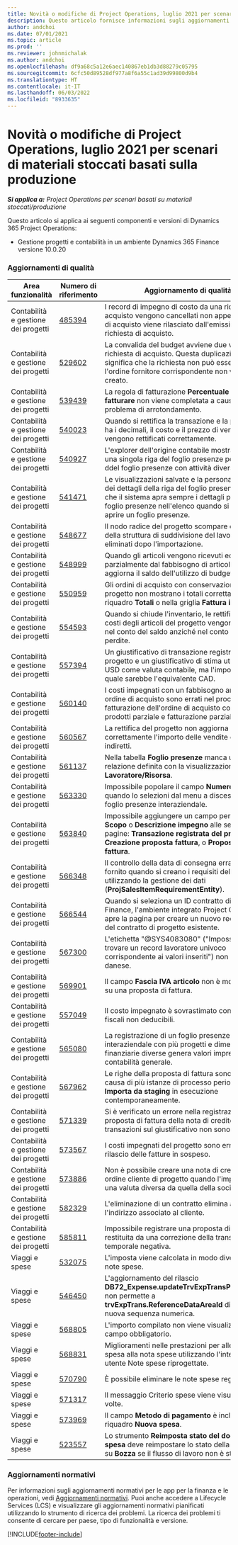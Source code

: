 ```yaml
---
title: Novità o modifiche di Project Operations, luglio 2021 per scenari di materiali stoccati basati sulla produzione
description: Questo articolo fornisce informazioni sugli aggiornamenti di qualità disponibili nella versione di luglio 2021 di Project Operations per scenari di materiali stoccati basati sulla produzione.
author: andchoi
ms.date: 07/01/2021
ms.topic: article
ms.prod: ''
ms.reviewer: johnmichalak
ms.author: andchoi
ms.openlocfilehash: df9a68c5a12e6aec140867eb1db3d88279c05795
ms.sourcegitcommit: 6cfc50d89528df977a8f6a55c1ad39d99800d9b4
ms.translationtype: HT
ms.contentlocale: it-IT
ms.lasthandoff: 06/03/2022
ms.locfileid: "8933635"
---
```

# <a name="whats-new-or-changed-in-project-operations-july-2021-for-stockedproduction-based-scenarios"></a>Novità o modifiche di Project Operations, luglio 2021 per scenari di materiali stoccati basati sulla produzione

_**Si applica a:** Project Operations per scenari basati su materiali stoccati/produzione_

Questo articolo si applica ai seguenti componenti e versioni di Dynamics 365 Project Operations:

- Gestione progetti e contabilità in un ambiente Dynamics 365 Finance versione 10.0.20
 
### <a name="quality-updates"></a>Aggiornamenti di qualità
                                                                                                                                                                                  
| Area funzionalità                      | Numero di riferimento| Aggiornamento di qualità                                                                                                                                                                          |
|-----------------------------------|--------|---------------------------------------------------------------------------------------------------------------------------------------------------------------------------------|
| Contabilità e gestione dei progetti | [485394](https://fix.lcs.dynamics.com/Issue/Details/?bugId=485394) | I record di impegno di costo da una richiesta di acquisto vengono cancellati non appena l'ordine di acquisto viene rilasciato dall'emissione della richiesta di acquisto.                                                                           |
| Contabilità e gestione dei progetti | [529602](https://fix.lcs.dynamics.com/Issue/Details/?bugId=529602) | La convalida del budget avviene due volte su una richiesta di acquisto. Questa duplicazione significa che la richiesta non può essere chiusa e l'ordine fornitore corrispondente non viene creato.                                                                                                                        |
| Contabilità e gestione dei progetti | [539439](https://fix.lcs.dynamics.com/Issue/Details/?bugId=539439) | La regola di fatturazione **Percentuale da fatturare** non viene completata a causa di un problema di arrotondamento.                                                                              |
| Contabilità e gestione dei progetti | [540023](https://fix.lcs.dynamics.com/Issue/Details/?bugId=540023) | Quando si rettifica la transazione e la percentuale ha i decimali, il costo e il prezzo di vendita non vengono rettificati correttamente.                                      |
| Contabilità e gestione dei progetti | [540927](https://fix.lcs.dynamics.com/Issue/Details/?bugId=540927) | L'explorer dell'origine contabile mostra le ore per una singola riga del foglio presenze per più righe ddel foglio presenze con attività diverse.                                      |
| Contabilità e gestione dei progetti | [541471](https://fix.lcs.dynamics.com/Issue/Details/?bugId=541471) | Le visualizzazioni salvate e la personalizzazione dei dettagli della riga del foglio presenze fanno sì che il sistema apra sempre i dettagli per il primo foglio presenze nell'elenco quando si tenta di aprire un foglio presenze.  |
| Contabilità e gestione dei progetti | [548677](https://fix.lcs.dynamics.com/Issue/Details/?bugId=548677) | Il nodo radice del progetto scompare e i record della struttura di suddivisione del lavoro vengono eliminati dopo l'importazione.                                                                                             |
| Contabilità e gestione dei progetti | [548999](https://fix.lcs.dynamics.com/Issue/Details/?bugId=548999) | Quando gli articoli vengono ricevuti ed emessi parzialmente dal fabbisogno di articoli, il sistema aggiorna il saldo dell'utilizzo di budget errato. |
| Contabilità e gestione dei progetti | [550959](https://fix.lcs.dynamics.com/Issue/Details/?bugId=550959) | Gli ordini di acquisto con conservazione del progetto non mostrano i totali correttamente nel riquadro **Totali** o nella griglia **Fattura in sospeso**.                                                                  |
| Contabilità e gestione dei progetti | [554593](https://fix.lcs.dynamics.com/Issue/Details/?bugId=554593) | Quando si chiude l'inventario, le rettifiche dei costi degli articoli del progetto vengono registrate nel conto del saldo anziché nel conto profitti e perdite.                                                            |
| Contabilità e gestione dei progetti | [557394](https://fix.lcs.dynamics.com/Issue/Details/?bugId=557394) | Un giustificativo di transazione registrato di progetto e un giustificativo di stima utilizzano USD come valuta contabile, ma l'importo mostra quale sarebbe l'equivalente CAD.              |
| Contabilità e gestione dei progetti | [560140](https://fix.lcs.dynamics.com/Issue/Details/?bugId=560140) | I costi impegnati con un fabbisogno articolo e un ordine di acquisto sono errati nel processo di fatturazione dell'ordine di acquisto con entrata prodotti parziale e fatturazione parziale.       |
| Contabilità e gestione dei progetti | [560567](https://fix.lcs.dynamics.com/Issue/Details/?bugId=560567) | La rettifica del progetto non aggiorna correttamente l'importo delle vendite con costi indiretti.                                                                                    |
| Contabilità e gestione dei progetti | [561137](https://fix.lcs.dynamics.com/Issue/Details/?bugId=561137) | Nella tabella **Foglio presenze** manca una relazione definita con la visualizzazione **Lavoratore/Risorsa**.                                                                                   |
| Contabilità e gestione dei progetti | [563330](https://fix.lcs.dynamics.com/Issue/Details/?bugId=563330) | Impossibile popolare il campo **Numero attività** quando lo selezioni dal menu a discesa per un foglio presenze interaziendale.                                                                 |
| Contabilità e gestione dei progetti | [563840](https://fix.lcs.dynamics.com/Issue/Details/?bugId=563840) | Impossibile aggiungere un campo personalizzato **Scopo** o **Descrizione impegno** alle seguenti pagine: **Transazione registrata del progetto**, **Creazione proposta fattura**, o **Proposta di fattura**.  |
| Contabilità e gestione dei progetti | [566348](https://fix.lcs.dynamics.com/Issue/Details/?bugId=566348) | Il controllo della data di consegna errata viene fornito quando si creano i requisiti dell'articolo utilizzando la gestione dei dati (**ProjSalesItemRequirementEntity**).                                              |
| Contabilità e gestione dei progetti | [566544](https://fix.lcs.dynamics.com/Issue/Details/?bugId=566544) | Quando si seleziona un ID contratto di progetto in Finance, l'ambiente integrato Project Operations apre la pagina per creare un nuovo record, invece del contratto di progetto esistente.                                                                                                                 |
| Contabilità e gestione dei progetti | [567300](https://fix.lcs.dynamics.com/Issue/Details/?bugId=567300) |  L'etichetta "@SYS4083080" ("Impossibile trovare un record lavoratore univoco corrispondente ai valori inseriti") non è tradotto in danese.                                |
| Contabilità e gestione dei progetti | [569901](https://fix.lcs.dynamics.com/Issue/Details/?bugId=569901) | Il campo **Fascia IVA articolo** non è modificabile su una proposta di fattura.                                                                               |
| Contabilità e gestione dei progetti | [557049](https://fix.lcs.dynamics.com/Issue/Details/?bugId=557049) | Il costo impegnato è sovrastimato con importi fiscali non deducibili.                                                                                                    |
| Contabilità e gestione dei progetti | [565080](https://fix.lcs.dynamics.com/Issue/Details/?bugId=565080) | La registrazione di un foglio presenze interaziendale con più progetti e dimensioni finanziarie diverse genera valori imprevisti nella contabilità generale.                             |
| Contabilità e gestione dei progetti | [567962](https://fix.lcs.dynamics.com/Issue/Details/?bugId=567962) | Le righe della proposta di fattura sono duplicate a causa di più istanze di processo periodico, **Importa da staging** in esecuzione contemporaneamente.                                      |
| Contabilità e gestione dei progetti | [571339](https://fix.lcs.dynamics.com/Issue/Details/?bugId=571339) | Si è verificato un errore nella registrazione della proposta di fattura della nota di credito, quindi le transazioni sul giustificativo non sono bilanciate.    |
| Contabilità e gestione dei progetti | [573567](https://fix.lcs.dynamics.com/Issue/Details/?bugId=573567) | I costi impegnati del progetto sono errati dopo il rilascio delle fatture in sospeso.                                                                             |
| Contabilità e gestione dei progetti | [573886](https://fix.lcs.dynamics.com/Issue/Details/?bugId=573886) | Non è possibile creare una nota di credito per un ordine cliente di progetto quando l'imposta è in una valuta diversa da quella della società.                                      |
| Contabilità e gestione dei progetti | [582329](https://fix.lcs.dynamics.com/Issue/Details/?bugId=582329) | L'eliminazione di un contratto elimina anche l'indirizzo associato al cliente.                                                                                     |
| Contabilità e gestione dei progetti | [585811](https://fix.lcs.dynamics.com/Issue/Details/?bugId=585811) | Impossibile registrare una proposta di fattura restituita da una correzione della transazione temporale negativa.                                                                    |
| Viaggi e spese                  | [532075](https://fix.lcs.dynamics.com/Issue/Details/?bugId=532075) | L'imposta viene calcolata in modo diverso nelle note spese.                                                                                                                  |
| Viaggi e spese                  | [546450](https://fix.lcs.dynamics.com/Issue/Details/?bugId=546450) | L'aggiornamento del rilascio **DB72_Expense.updateTrvExpTransProjTransId()** non permette a **trvExpTrans.ReferenceDataAreaId** di creare la nuova sequenza numerica.                    |
| Viaggi e spese                  | [568805](https://fix.lcs.dynamics.com/Issue/Details/?bugId=568805) | L'importo compilato non viene visualizzato con il campo obbligatorio.                                                                                                             |
| Viaggi e spese                  | [568831](https://fix.lcs.dynamics.com/Issue/Details/?bugId=568831) | Miglioramenti nelle prestazioni per allegare una spesa alla nota spese utilizzando l'interfaccia utente Note spese riprogettate.                                                            |
| Viaggi e spese                  | [570790](https://fix.lcs.dynamics.com/Issue/Details/?bugId=570790) | È possibile eliminare le note spese registrate.                                                                                           |
| Viaggi e spese                  | [571317](https://fix.lcs.dynamics.com/Issue/Details/?bugId=571317) | Il messaggio Criterio spese viene visualizzato più volte.                                                                                                       |
| Viaggi e spese                  | [573969](https://fix.lcs.dynamics.com/Issue/Details/?bugId=573969) | Il campo **Metodo di pagamento** è incluso nel riquadro **Nuova spesa**.                                                                                                      |
| Viaggi e spese                  | [523557](https://fix.lcs.dynamics.com/Issue/Details/?bugId=523557) | Lo strumento **Reimposta stato del documento di spesa** deve reimpostare lo stato della nota spese su **Bozza** se il flusso di lavoro non è stato trovato. 

### <a name="regulatory-updates"></a>Aggiornamenti normativi
Per informazioni sugli aggiornamenti normativi per le app per la finanza e le operazioni, vedi [Aggiornamenti normativi](/dynamics365/finance/localizations/regulatory-updates). Puoi anche accedere a Lifecycle Services (LCS) e visualizzare gli aggiornamenti normativi pianificati utilizzando lo strumento di ricerca dei problemi. La ricerca dei problemi ti consente di cercare per paese, tipo di funzionalità e versione.


[!INCLUDE[footer-include](../../includes/footer-banner.md)]
